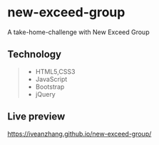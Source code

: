 # new-exceed-group
A take-home-challenge with New Exceed Group

## Technology

> * HTML5,CSS3
> * JavaScript
> * Bootstrap
> * jQuery

## Live preview

https://iveanzhang.github.io/new-exceed-group/